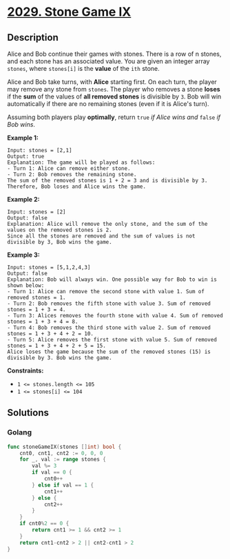 # [2029. Stone Game IX](https://leetcode-cn.com/problems/stone-game-ix/)



## Description


Alice and Bob continue their games with stones. There is a row of n stones, and each stone has an associated value. You are given an integer array `stones`, where `stones[i]` is the **value** of the `ith` stone.

Alice and Bob take turns, with **Alice** starting first. On each turn, the player may remove any stone from `stones`. The player who removes a stone **loses** if the **sum** of the values of **all removed stones** is divisible by `3`. Bob will win automatically if there are no remaining stones (even if it is Alice's turn).

Assuming both players play **optimally**, return `true` *if Alice wins and* `false` *if Bob wins*.

 

**Example 1:**

```
Input: stones = [2,1]
Output: true
Explanation: The game will be played as follows:
- Turn 1: Alice can remove either stone.
- Turn 2: Bob removes the remaining stone. 
The sum of the removed stones is 1 + 2 = 3 and is divisible by 3. Therefore, Bob loses and Alice wins the game.
```

**Example 2:**

```
Input: stones = [2]
Output: false
Explanation: Alice will remove the only stone, and the sum of the values on the removed stones is 2. 
Since all the stones are removed and the sum of values is not divisible by 3, Bob wins the game.
```

**Example 3:**

```
Input: stones = [5,1,2,4,3]
Output: false
Explanation: Bob will always win. One possible way for Bob to win is shown below:
- Turn 1: Alice can remove the second stone with value 1. Sum of removed stones = 1.
- Turn 2: Bob removes the fifth stone with value 3. Sum of removed stones = 1 + 3 = 4.
- Turn 3: Alices removes the fourth stone with value 4. Sum of removed stones = 1 + 3 + 4 = 8.
- Turn 4: Bob removes the third stone with value 2. Sum of removed stones = 1 + 3 + 4 + 2 = 10.
- Turn 5: Alice removes the first stone with value 5. Sum of removed stones = 1 + 3 + 4 + 2 + 5 = 15.
Alice loses the game because the sum of the removed stones (15) is divisible by 3. Bob wins the game.
```

 

**Constraints:**

- `1 <= stones.length <= 105`
- `1 <= stones[i] <= 104`



## Solutions

### Golang

```go
func stoneGameIX(stones []int) bool {
    cnt0, cnt1, cnt2 := 0, 0, 0
    for _, val := range stones {
        val %= 3
        if val == 0 {
            cnt0++
        } else if val == 1 {
            cnt1++
        } else {
            cnt2++
        }
    }
    if cnt0%2 == 0 {
        return cnt1 >= 1 && cnt2 >= 1
    }
    return cnt1-cnt2 > 2 || cnt2-cnt1 > 2
}
```


